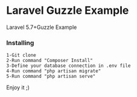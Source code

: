 # Laravel Guzzle Example

Laravel 5.7+Guzzle Example

### Installing
```
1-Git clone
2-Run command "Composer Install"
3-Define your database connection in .env file
4-Run command "php artisan migrate"
5-Run command "php artisan serve"
```

Enjoy it ;)


